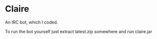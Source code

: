 Claire
======

An IRC bot, which I coded.

To run the bot yourself just extract latest.zip somewhere and run claire.jar
